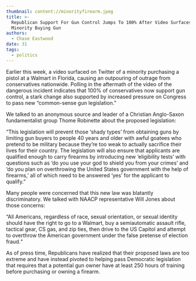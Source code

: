 ```yaml
---
thumbnail: content://minorityfirearm.jpeg
title: >-
  Republican Support For Gun Control Jumps To 100% After Video Surfaces Of
  Minority Buying Gun
authors:
  - Chase Eastwood
date: 31
tags:
  - politics
---
```


Earlier this week, a video surfaced on Twitter of a minority purchasing a pistol at a Walmart in Florida, causing an outpouring of outrage from conservatives nationwide. Polling in the aftermath of the video of the dangerous incident indicates that 100% of conservatives now support gun control, a stark change also supported by increased pressure on Congress to pass new “common-sense gun legislation.”

We talked to an anonymous source and leader of a Christian Anglo-Saxon fundamentalist group Thome Robinette about the proposed legislation:

“This legislation will prevent those ‘shady types’ from obtaining guns by limiting gun buyers to people 40 years and older with awful goatees who pretend to be military because they’re too weak to actually sacrifice their lives for their country. The legislation will also ensure that applicants are qualified enough to carry firearms by introducing new ‘eligibility tests’ with questions such as ‘do you use your god to shield you from your crimes’ and ‘do you plan on overthrowing the United States government with the help of firearms,’ all of which need to be answered ‘yes’ for the applicant to qualify.”

Many people were concerned that this new law was blatantly discriminatory. We talked with NAACP representative Will Jones about those concerns:

“All Americans, regardless of race, sexual orientation, or sexual identity should have the right to go to a Walmart, buy a semiautomatic assault rifle, tactical gear, CS gas, and zip ties, then drive to the US Capitol and attempt to overthrow the American government under the false pretense of election fraud.“

As of press time, Republicans have realized that their proposed laws are too extreme and have instead pivoted to helping pass Democratic legislation that requires that a potential gun owner have at least 250 hours of training before purchasing or owning a firearm.
